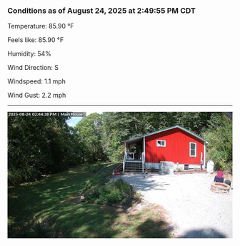 ### Conditions as of August 24, 2025 at 2:49:55 PM CDT 

Temperature: 85.90 &deg;F

Feels like: 85.90 &deg;F

Humidity: 54%

Wind Direction: S

Windspeed: 1.1 mph

Wind Gust: 2.2 mph

---

<img src="./images/latest.jpeg"/>

